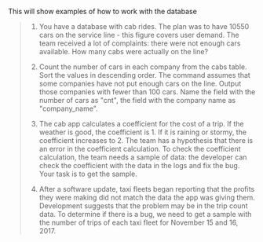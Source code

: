This will show examples of how to work with the database

> 1. You have a database with cab rides. The plan was to have 10550 cars on the service line - this figure covers user demand. The team received a lot of complaints: there were not enough cars available. How many cabs were actually on the line?
>
> 2. Count the number of cars in each company from the cabs table. Sort the values in descending order. The command assumes that some companies have not put enough cars on the line. 
Output those companies with fewer than 100 cars. Name the field with the number of cars as "cnt", the field with the company name as "company_name".
>
> 3. The cab app calculates a coefficient for the cost of a trip. If the weather is good, the coefficient is 1. If it is raining or stormy, the coefficient increases to 2. The team has a hypothesis that there is an error in the coefficient calculation. To check the coefficient calculation, the team needs a sample of data: the developer can check the coefficient with the data in the logs and fix the bug. Your task is to get the sample.
>
> 4. After a software update, taxi fleets began reporting that the profits they were making did not match the data the app was giving them. Development suggests that the problem may be in the trip count data. 
To determine if there is a bug, we need to get a sample with the number of trips of each taxi fleet for November 15 and 16, 2017.
